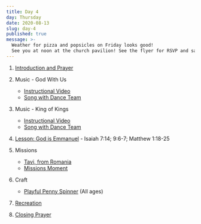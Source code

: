 ```yaml
---
title: Day 4
day: Thursday
date: 2020-08-13
slug: day-4
published: true
message: >-
  Weather for pizza and popsicles on Friday looks good!
  See you at noon at the church pavilion! See the flyer for RSVP and safety info!
---
```


1. [Introduction and Prayer](https://s3.wasabisys.com/coventrypca.church/vbs/2020/day-4/intro.mp4)
2. Music - God With Us

   - [Instructional Video](https://s3.wasabisys.com/coventrypca.church/vbs/2020/day-4/god-with-us-instructions.mp4)
   - [Song with Dance Team](https://s3.wasabisys.com/coventrypca.church/vbs/2020/day-4/god-with-us-song.mp4)

3. Music - King of Kings

   - [Instructional Video](https://s3.wasabisys.com/coventrypca.church/vbs/2020/day-4/king-of-kings-instructions.mp4)
   - [Song with Dance Team](https://s3.wasabisys.com/coventrypca.church/vbs/2020/day-4/king-of-kings-song.mp4)

4. [Lesson: God is Emmanuel](https://s3.wasabisys.com/coventrypca.church/vbs/2020/day-4/lesson.mp4) - Isaiah 7:14; 9:6-7; Matthew 1:18-25
5. Missions

   - [Tavi, from Romania](https://s3.wasabisys.com/coventrypca.church/vbs/2020/day-4/tavi-from-romania.mp4)
   - [Missions Moment](https://s3.wasabisys.com/coventrypca.church/vbs/2020/day-4/missions.mp4)

6. Craft

   - [Playful Penny Spinner](https://s3.wasabisys.com/coventrypca.church/vbs/2020/day-4/craft-playful-penny-spinner.mp4) (All ages)

7. [Recreation](https://s3.wasabisys.com/coventrypca.church/vbs/2020/day-4/rec.mp4)
8. [Closing Prayer](https://s3.wasabisys.com/coventrypca.church/vbs/2020/day-4/closing.mp4)

